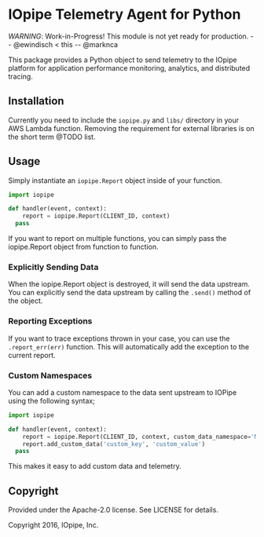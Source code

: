 # IOpipe Telemetry Agent for Python

*WARNING*: Work-in-Progress! This module is not yet ready for production. -- @ewindisch < this -- @marknca

This package provides a Python object to send telemetry to the IOpipe platform for application performance monitoring, analytics, and distributed tracing.

## Installation

Currently you need to include the ```iopipe.py``` and ```libs/``` directory in your AWS Lambda function. Removing the requirement for external libraries is on the short term @TODO list.

## Usage

Simply instantiate an ```iopipe.Report``` object inside of your function.

```python
import iopipe

def handler(event, context):
	report = iopipe.Report(CLIENT_ID, context)
  pass
```

If you want to report on multiple functions, you can simply pass the iopipe.Report object from function to function.

### Explicitly Sending Data

When the iopipe.Report object is destroyed, it will send the data upstream. You can explicitly send the data upstream by calling the ```.send()``` method of the object.

### Reporting Exceptions

If you want to trace exceptions thrown in your case, you can use the ```.report_err(err)``` function. This will automatically add the exception to the current report.

### Custom Namespaces

You can add a custom namespace to the data sent upstream to IOPipe using the following syntax;

```python
import iopipe

def handler(event, context):
	report = iopipe.Report(CLIENT_ID, context, custom_data_namespace='MySpace')
	report.add_custom_data('custom_key', 'custom_value')
  pass
```

This makes it easy to add custom data and telemetry.

## Copyright

Provided under the Apache-2.0 license. See LICENSE for details.

Copyright 2016, IOpipe, Inc.
